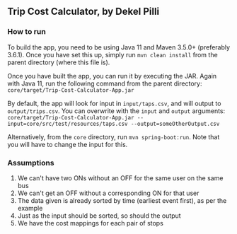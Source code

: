 ## Trip Cost Calculator, by Dekel Pilli

### How to run
To build the app, you need to be using Java 11 and Maven 3.5.0+ (preferably 3.6.1). 
Once you have set this up, simply run `mvn clean install` from the parent directory (where this file is).

Once you have built the app, you can run it by executing the JAR. Again with Java 11, run the following command from the parent directory:
`core/target/Trip-Cost-Calculator-App.jar`

By default, the app will look for input in `input/taps.csv`, and will output to `output/trips.csv`. You can overwrite with the `input` and `output` arguments:
`core/target/Trip-Cost-Calculator-App.jar --input=core/src/test/resources/taps.csv --output=someOtherOutput.csv`

Alternatively, from the `core` directory, run `mvn spring-boot:run`. Note that you will have to change the input for this.

### Assumptions
1. We can't have two ONs without an OFF for the same user on the same bus
1. We can't get an OFF without a corresponding ON for that user
1. The data given is already sorted by time (earliest event first), as per the example
1. Just as the input should be sorted, so should the output
1. We have the cost mappings for each pair of stops
